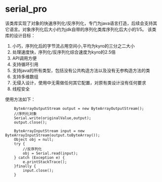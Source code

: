 # serial_pro
该类库实现了对象的快速序列化/反序列化，专门为java语言打造，后续会支持其它语言。对象序列化后大小约为jdk自带的序列化类库序列化后大小的1/5。
该类库的设计目标：
  1. 小巧，序列化后的字节流占用空间小,平均为kyro的三分之二大小
  2. 处理速度快，序列化/反序列化综合速度为kyro的2.5倍
  3. API调用方便
  4. 支持循环引用
  5. 支持java的所有类型，包括没有公共构造方法以及没有无参构造方法的类
  6. 支持多维数组
  7. 无侵入设计，使用中无需做任何其它配置，对原有类设计没有任何要求
  8. 线程安全

使用方法如下：
        
        ByteArrayOutputStream output = new ByteArrayOutputStream();
        //序列化对象
        Serial.write(originalValue,output);
        output.close();

        ByteArrayInputStream input = new ByteArrayInputStream(output.toByteArray());
        Object obj = null;
        try {
            //反序列化
            obj = Serial.read(input);
        } catch (Exception e) {
            e.printStackTrace();
        }finally {
            input.close();
        }
